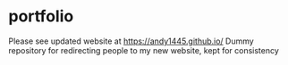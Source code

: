 # portfolio
Please see updated website at https://andy1445.github.io/
Dummy repository for redirecting people to my new website, kept for consistency
